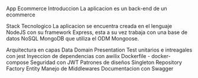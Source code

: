 App Ecommerce
Introduccion
La aplicacion es un back-end de un ecommerce

Stack Tecnologico
La aplicacion se encuentra creada en el lenguaje NodeJS con su framework Express, esta a su vez trabaja con una base de datos NoSQL MongoDB que utiliza el ODM Mongoose.

Arquitectura en capas
Data
Domain
Presentation
Test unitarios e intreagales con jest
Inyeccion de dependencias con awilix
Dockerfile - docker-compose
Seguridad con JWT
Patrones de diseños
Singleton
Repository
Factory
Entity
Manejo de Middlewares
Documentacion con Swagger

